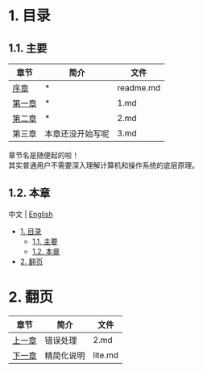 # 1. 目录

## 1.1. 主要

| 章节                | 简介             | 文件      |
| ------------------- | ---------------- | --------- |
| [序章](./readme.md) | \*               | readme.md |
| [第一章](./1.md)    | \*               | 1.md      |
| [第二章](./2.md)    | \*               | 2.md      |
| 第三章              | 本章还没开始写呢 | 3.md      |

章节名是随便起的啦！  
其实普通用户不需要深入理解计算机和操作系统的底层原理。

## 1.2. 本章

中文 | [English](../English/3.md)

- [1. 目录](#1-目录)
  - [1.1. 主要](#11-主要)
  - [1.2. 本章](#12-本章)
- [2. 翻页](#2-翻页)

# 2. 翻页

| 章节                | 简介       | 文件    |
| ------------------- | ---------- | ------- |
| [上一章](./2.md)    | 错误处理   | 2.md    |
| [下一章](./lite.md) | 精简化说明 | lite.md |
